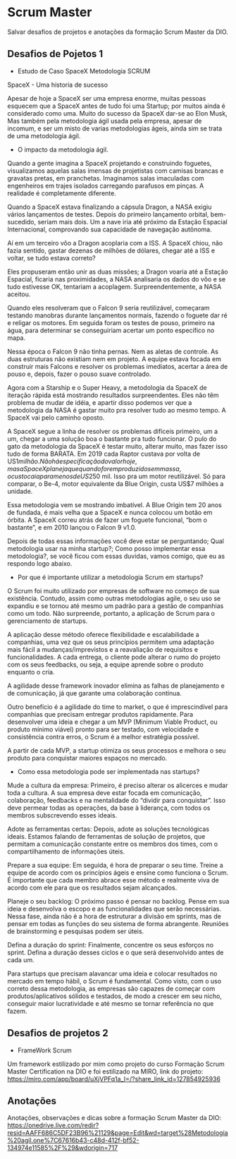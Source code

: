 # Scrum Master
Salvar desafios de projetos e anotações da formação Scrum Master da DIO.

## Desafios de Pojetos 1

- Estudo de Caso SpaceX Metodologia SCRUM

SpaceX - Uma historia de sucesso

 Apesar de hoje a SpaceX ser uma empresa enorme, muitas pessoas esquecem que a SpaceX antes de tudo foi uma Startup; por muitos ainda é considerado como uma. Muito do sucesso da SpaceX dar-se ao Elon Musk, Mas também pela metodologia ágil usada pela empresa, apesar de incomum, e ser um misto de varias metodologias ágeis, ainda sim se trata de uma metodologia ágil. 

- O impacto da metodologia ágil.

 Quando a gente imagina a SpaceX projetando e construindo foguetes, visualizamos aquelas salas imensas de projetistas com camisas brancas e gravatas pretas, em pranchetas. Imaginamos salas imaculadas com engenheiros em trajes isolados carregando parafusos em pinças. A realidade é completamente diferente.
 
 Quando a SpaceX estava finalizando a cápsula Dragon, a NASA exigiu vários lançamentos de testes. Depois do primeiro lançamento orbital, bem-sucedido, seriam mais dois. Um a nave iria até próximo da Estação Espacial Internacional, comprovando sua capacidade de navegação autônoma.

 Aí em um terceiro vôo a Dragon acoplaria com a ISS. A SpaceX chiou, não fazia sentido, gastar dezenas de milhões de dólares, chegar até a ISS e voltar, se tudo estava correto?

 Eles propuseram então unir as duas missões; a Dragon voaria até a Estação Espacial, ficaria nas proximidades, a NASA analisaria os dados do vôo e se tudo estivesse OK, tentariam a acoplagem. Surpreendentemente, a NASA aceitou.

 Quando eles resolveram que o Falcon 9 seria reutilizável, começaram testando manobras durante lançamentos normais, fazendo o foguete dar ré e religar os motores. Em seguida foram os testes de pouso, primeiro na água, para determinar se conseguiriam acertar um ponto específico no mapa.

 Nessa época o Falcon 9 não tinha pernas. Nem as aletas de controle. As duas estruturas não existiam nem em projeto. A equipe estava focada em construir mais Falcons e resolver os problemas imediatos, acertar a área de pouso e, depois, fazer o pouso suave controlado.

Agora com a Starship e o Super Heavy, a metodologia da SpaceX de iteração rápida está mostrando resultados surpreendentes. Eles não têm problema de mudar de idéia, e apartir disso podemos ver que a metodologia da NASA é gastar muito pra resolver tudo ao mesmo tempo. A SpaceX vai pelo caminho oposto.

 A SpaceX segue a linha de resolver os problemas difíceis primeiro, um a um, chegar a uma solução boa o bastante pra tudo funcionar. O pulo do gato da metodologia da SpaceX é testar muito, alterar muito, mas fazer isso tudo de forma BARATA. Em 2019 cada Raptor custava por volta de US$1 milhão. Não há especificação do valor hoje, mas a SpaceX planeja que quando forem produzidos em massa, o custo caia para menos de US$250 mil. Isso pra um motor reutilizável. Só para comparar, o Be-4, motor equivalente da Blue Origin, custa US$7 milhões a unidade.

 Essa metodologia vem se mostrando imbatível. A Blue Origin tem 20 anos de fundada, é mais velha que a SpaceX e nunca colocou um botão em órbita. A SpaceX correu atrás de fazer um foguete funcional, “bom o bastante”, e em 2010 lançou o Falcon 9 v1.0.
 
 Depois de todas essas informações você deve estar se perguntando; Qual metodologia usar na minha startup?; Como posso implementar essa metodologia?, se você ficou com essas duvidas, vamos comigo, que eu as respondo logo abaixo.

- Por que é importante utilizar a metodologia Scrum em startups?

 O Scrum foi muito utilizado por empresas de software no começo de sua existência. Contudo, assim como outras metodologias agile, o seu uso se expandiu e se tornou até mesmo um padrão para a gestão de companhias como um todo. Não surpreende, portanto, a aplicação de Scrum para o gerenciamento de startups.

 A aplicação desse método oferece flexibilidade e escalabilidade a companhias, uma vez que os seus princípios permitem uma adaptação mais fácil a mudanças/imprevistos e a reavaliação de requisitos e funcionalidades. A cada entrega, o cliente pode alterar o rumo do projeto com os seus feedbacks, ou seja, a equipe aprende sobre o produto enquanto o cria.

 A agilidade desse framework inovador elimina as falhas de planejamento e de comunicação, já que garante uma colaboração contínua.

 Outro benefício é a agilidade do time to market, o que é imprescindível para companhias que precisam entregar produtos rapidamente. Para desenvolver uma ideia e chegar a um MVP (Minimum Viable Product, ou produto mínimo viável) pronto para ser testado, com velocidade e consistência contra erros, o Scrum é a melhor estratégia possível.

 A partir de cada MVP, a startup otimiza os seus processos e melhora o seu produto para conquistar maiores espaços no mercado.

- Como essa metodologia pode ser implementada nas startups?

 Mude a cultura da empresa: Primeiro, é preciso alterar os alicerces e mudar toda a cultura. A sua empresa deve estar focada em comunicação, colaboração, feedbacks e na mentalidade do “dividir para conquistar”. Isso deve permear todas as operações, da base à liderança, com todos os membros subscrevendo esses ideais.

 Adote as ferramentas certas: Depois, adote as soluções tecnológicas ideais. Estamos falando de ferramentas de solução de projetos, que permitam a comunicação constante entre os membros dos times, com o compartilhamento de informações úteis.

 Prepare a sua equipe: Em seguida, é hora de preparar o seu time. Treine a equipe de acordo com os princípios ágeis e ensine como funciona o Scrum. É importante que cada membro abrace esse método e realmente viva de acordo com ele para que os resultados sejam alcançados.

 Planeje o seu backlog: O próximo passo é pensar no backlog. Pense em sua ideia e desenvolva o escopo e as funcionalidades que serão necessárias. Nessa fase, ainda não é a hora de estruturar a divisão em sprints, mas de pensar em todas as funções do seu sistema de forma abrangente. Reuniões de brainstorming e pesquisas podem ser úteis.

 Defina a duração do sprint: Finalmente, concentre os seus esforços no sprint. Defina a duração desses ciclos e o que será desenvolvido antes de cada um.

 Para startups que precisam alavancar uma ideia e colocar resultados no mercado em tempo hábil, o Scrum é fundamental. Como visto, com o uso correto dessa metodologia, as empresas são capazes de começar com produtos/aplicativos sólidos e testados, de modo a crescer em seu nicho, conseguir maior lucratividade e até mesmo se tornar referência no que fazem.

## Desafios de projetos 2

- FrameWork Scrum

Um framework estilizado por mim como projeto do curso Formação Scrum Master Certification na DIO e foi estilizado na MIRO, link do projeto: https://miro.com/app/board/uXjVPFq1a_I=/?share_link_id=127854925936

## Anotações
Anotações, observações e dicas sobre a formação Scrum Master da DIO: https://onedrive.live.com/redir?resid=AAFF686C5DF23B96%21129&page=Edit&wd=target%28Metodologia%20agil.one%7C67616b43-c48d-412f-bf52-134974e11585%2F%29&wdorigin=717
